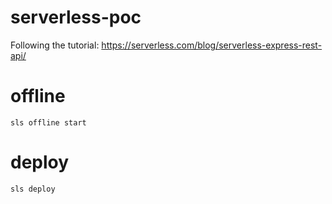 # serverless-poc
Following the tutorial: https://serverless.com/blog/serverless-express-rest-api/

# offline
````
sls offline start
````

# deploy
````
sls deploy
````